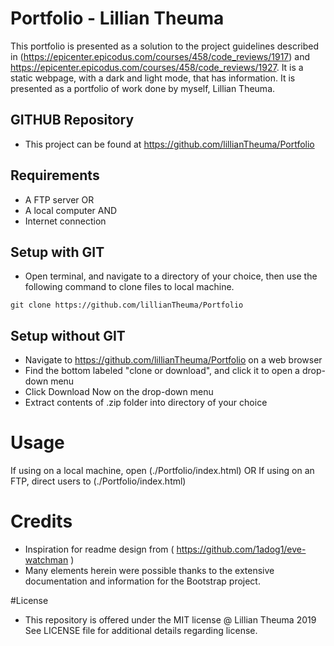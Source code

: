# Portfolio - Lillian Theuma
This portfolio is presented as a solution to the project guidelines described in (https://epicenter.epicodus.com/courses/458/code_reviews/1917) and https://epicenter.epicodus.com/courses/458/code_reviews/1927. It is a static webpage, with a dark and light mode, that has information. It is presented as a portfolio of work done by myself, Lillian Theuma.

## GITHUB Repository
* This project can be found at https://github.com/lillianTheuma/Portfolio

## Requirements
* A FTP server
OR
* A local computer
AND
* Internet connection

## Setup with GIT
* Open terminal, and navigate to a directory of your choice, then use the following command to clone files to local machine.

```
git clone https://github.com/lillianTheuma/Portfolio
```

## Setup without GIT
* Navigate to https://github.com/lillianTheuma/Portfolio on a web browser
* Find the bottom labeled "clone or download", and click it to open a drop-down menu
* Click Download Now on the drop-down menu
* Extract contents of .zip folder into directory of your choice

# Usage
If using on a local machine, open (./Portfolio/index.html)
OR
If using on an FTP, direct users to (./Portfolio/index.html)

# Credits
* Inspiration for readme design from ( https://github.com/1adog1/eve-watchman )
* Many elements herein were possible thanks to the extensive documentation and information for the Bootstrap project.

#License
* This repository is offered under the MIT license
@ Lillian Theuma 2019
See LICENSE file for additional details regarding license.

